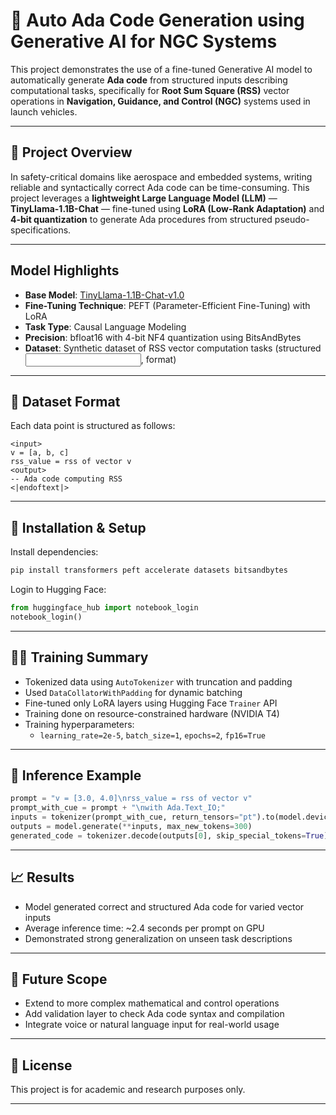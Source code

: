 
# 🚀 Auto Ada Code Generation using Generative AI for NGC Systems

This project demonstrates the use of a fine-tuned Generative AI model to automatically generate **Ada code** from structured inputs describing computational tasks, specifically for **Root Sum Square (RSS)** vector operations in **Navigation, Guidance, and Control (NGC)** systems used in launch vehicles.

---

## 📌 Project Overview

In safety-critical domains like aerospace and embedded systems, writing reliable and syntactically correct Ada code can be time-consuming. This project leverages a **lightweight Large Language Model (LLM)** — **TinyLlama-1.1B-Chat** — fine-tuned using **LoRA (Low-Rank Adaptation)** and **4-bit quantization** to generate Ada procedures from structured pseudo-specifications.

---

##  Model Highlights

-  **Base Model**: [TinyLlama-1.1B-Chat-v1.0](https://huggingface.co/TinyLlama/TinyLlama-1.1B-Chat-v1.0)
-  **Fine-Tuning Technique**: PEFT (Parameter-Efficient Fine-Tuning) with LoRA
-  **Task Type**: Causal Language Modeling
-  **Precision**: bfloat16 with 4-bit NF4 quantization using BitsAndBytes
-  **Dataset**: Synthetic dataset of RSS vector computation tasks (structured <input>, <output> format)

---

## 📂 Dataset Format

Each data point is structured as follows:
```
<input>
v = [a, b, c]
rss_value = rss of vector v
<output>
-- Ada code computing RSS
<|endoftext|>
```

---

## 🔧 Installation & Setup

Install dependencies:

```bash
pip install transformers peft accelerate datasets bitsandbytes
```

Login to Hugging Face:

```python
from huggingface_hub import notebook_login
notebook_login()
```

---

## 🏋️‍♂️ Training Summary

- Tokenized data using `AutoTokenizer` with truncation and padding
- Used `DataCollatorWithPadding` for dynamic batching
- Fine-tuned only LoRA layers using Hugging Face `Trainer` API
- Training done on resource-constrained hardware (NVIDIA T4)
- Training hyperparameters:  
  - `learning_rate=2e-5`, `batch_size=1`, `epochs=2`, `fp16=True`

---

## 🤖 Inference Example

```python
prompt = "v = [3.0, 4.0]\nrss_value = rss of vector v"
prompt_with_cue = prompt + "\nwith Ada.Text_IO;"
inputs = tokenizer(prompt_with_cue, return_tensors="pt").to(model.device)
outputs = model.generate(**inputs, max_new_tokens=300)
generated_code = tokenizer.decode(outputs[0], skip_special_tokens=True)
```

---

## 📈 Results

- Model generated correct and structured Ada code for varied vector inputs
- Average inference time: ~2.4 seconds per prompt on GPU
- Demonstrated strong generalization on unseen task descriptions

---

## 🚀 Future Scope

- Extend to more complex mathematical and control operations
- Add validation layer to check Ada code syntax and compilation
- Integrate voice or natural language input for real-world usage

---

## 📝 License

This project is for academic and research purposes only.

---
